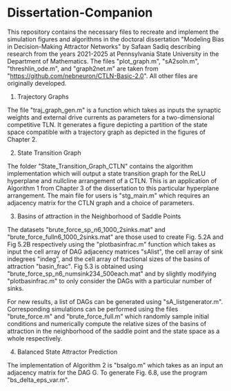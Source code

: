 # Dissertation-Companion

This repository contains the necessary files to recreate and implement the simulation figures and algorithms in the doctoral dissertation "Modeling Bias in Decision-Making Attractor Networks" by Safaan Sadiq describing research from the years 2021-2025 at Pennsylvania State University in the Department of Mathematics.  The files "plot_graph.m", "sA2soln.m", "threshlin_ode.m", and "graph2net.m" are taken from "https://github.com/nebneuron/CTLN-Basic-2.0".  All other files are originally developed.

1. Trajectory Graphs

The file "traj_graph_gen.m" is a function which takes as inputs the synaptic weights and external drive currents as parameters for a two-dimensional competitive TLN.  It generates a figure depicting a partition of the state space compatible with a trajectory graph as depicted in the figures of Chapter 2.

2. State Transition Graph

The folder "State_Transition_Graph_CTLN" contains the algorithm implementation which will output a state transition graph for the ReLU hyperplane and nullcline arrangement of a CTLN.  This is an application of Algorithm 1 from Chapter 3 of the dissertation to this particular hyperplane arrangement.  The main file for users is "stg_main.m" which requires an adjacency matrix for the CTLN graph and a choice of parameters.

3. Basins of attraction in the Neighborhood of Saddle Points

The datasets "brute_force_sp_n6_1000_2sinks.mat" and "brute_force_fulln6_1000_2sinks.mat" are those used to create Fig. 5.2A and Fig 5.2B respectively using the "plotbasinfrac.m" function which takes as input the cell array of DAG adjacency matrices "sAlist", the cell array of sink indegrees "indeg", and the cell array of fractional sizes of the basins of attraction "basin_frac".  Fig 5.3 is obtained using "brute_force_sp_n6_numsink234_500each.mat" and by slightly modifying "plotbasinfrac.m" to only consider the DAGs with a particular number of sinks.

For new results, a list of DAGs can be generated using "sA_listgenerator.m".  Corresponding simulations can be performed using the files "brute_force.m" and "brute_force_full.m" which randomly sample initial conditions and numerically compute the relative sizes of the basins of attraction in the neighborhood of the saddle point and the state space as a whole respectively.

4. Balanced State Attractor Prediction

The implementation of Algorithm 2 is "bsalgo.m" which takes as an input an adjacency matrix for the DAG G.  To generate Fig. 6.8, use the program "bs_delta_eps_var.m".
